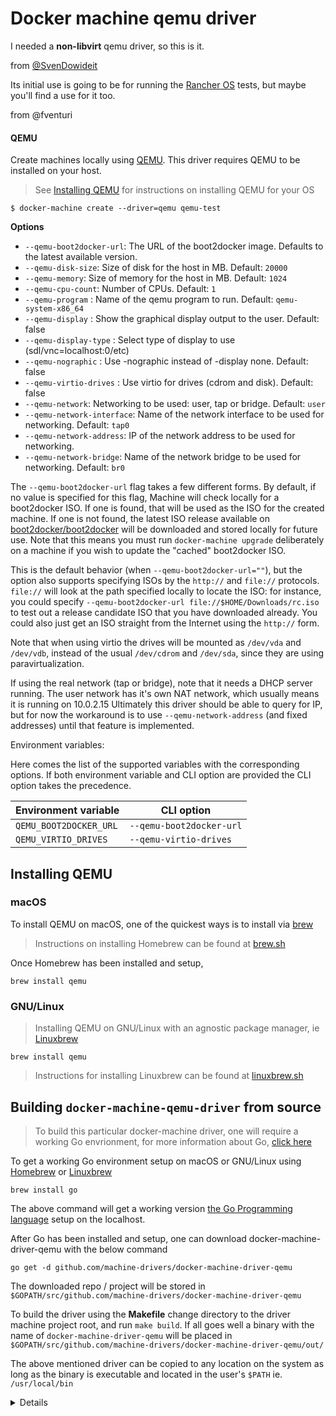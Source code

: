 # Docker machine qemu driver

I needed a **non-libvirt** qemu driver, so this is it.

from [@SvenDowideit](https://github.com/SvenDowideit)

Its initial use is going to be for running the [Rancher OS](https://github.com/rancher/os) tests, but maybe you'll find a use for it too.

from @fventuri

#### QEMU

Create machines locally using [QEMU](http://www.qemu.org/).
This driver requires QEMU to be installed on your host.

> See [Installing QEMU](#installing-qemu) for instructions on installing QEMU for your OS

    $ docker-machine create --driver=qemu qemu-test

**Options**

 - `--qemu-boot2docker-url`: The URL of the boot2docker image. Defaults to the latest available version.
 - `--qemu-disk-size`: Size of disk for the host in MB. Default: `20000`
 - `--qemu-memory`: Size of memory for the host in MB. Default: `1024`
 - `--qemu-cpu-count`: Number of CPUs. Default: `1`
 - `--qemu-program` : Name of the qemu program to run. Default: `qemu-system-x86_64`
 - `--qemu-display` : Show the graphical display output to the user. Default: false
 - `--qemu-display-type` : Select type of display to use (sdl/vnc=localhost:0/etc)
 - `--qemu-nographic` : Use -nographic instead of -display none. Default: false
 - `--qemu-virtio-drives` : Use virtio for drives (cdrom and disk). Default: false
 - `--qemu-network`: Networking to be used: user, tap or bridge. Default: `user`
 - `--qemu-network-interface`: Name of the network interface to be used for networking. Default: `tap0`
 - `--qemu-network-address`: IP of the network address to be used for networking.
 - `--qemu-network-bridge`: Name of the network bridge to be used for networking. Default: `br0`

The `--qemu-boot2docker-url` flag takes a few different forms.  By
default, if no value is specified for this flag, Machine will check locally for
a boot2docker ISO.  If one is found, that will be used as the ISO for the
created machine.  If one is not found, the latest ISO release available on
[boot2docker/boot2docker](https://github.com/boot2docker/boot2docker) will be
downloaded and stored locally for future use.  Note that this means you must run
`docker-machine upgrade` deliberately on a machine if you wish to update the "cached"
boot2docker ISO.

This is the default behavior (when `--qemu-boot2docker-url=""`), but the
option also supports specifying ISOs by the `http://` and `file://` protocols.
`file://` will look at the path specified locally to locate the ISO: for
instance, you could specify `--qemu-boot2docker-url
file://$HOME/Downloads/rc.iso` to test out a release candidate ISO that you have
downloaded already.  You could also just get an ISO straight from the Internet
using the `http://` form.

Note that when using virtio the drives will be mounted as `/dev/vda` and `/dev/vdb`,
instead of the usual `/dev/cdrom` and `/dev/sda`, since they are using paravirtualization.

If using the real network (tap or bridge), note that it needs a DHCP server running.
The user network has it's own NAT network, which usually means it is running on 10.0.2.15
Ultimately this driver should be able to query for IP, but for now the workaround is
to use `--qemu-network-address` (and fixed addresses) until that feature is implemented.

Environment variables:

Here comes the list of the supported variables with the corresponding options. If both environment
variable and CLI option are provided the CLI option takes the precedence.

| Environment variable              | CLI option                        |
|-----------------------------------|-----------------------------------|
| `QEMU_BOOT2DOCKER_URL`            | `--qemu-boot2docker-url`          |
| `QEMU_VIRTIO_DRIVES`              | `--qemu-virtio-drives`            |

## Installing QEMU

### macOS

To install QEMU on macOS, one of the quickest ways is to install via [brew](http://brew.sh)

> Instructions on installing Homebrew can be found at [brew.sh](https://brew.sh/)

Once Homebrew has been installed and setup,

```
brew install qemu
```

### GNU/Linux

> Installing QEMU on GNU/Linux with an agnostic package manager, ie [Linuxbrew](http://linuxbrew.sh/) 

```
brew install qemu
```

> Instructions for installing Linuxbrew can be found at [linuxbrew.sh](linuxbrew.sh)

## Building `docker-machine-qemu-driver` from source

> To build this particular docker-machine driver, one will require a working Go envrionment, for more information about Go, [click here](https://golang.org/)

To get a working Go environment setup on macOS or GNU/Linux using [Homebrew](brew.sh) or [Linuxbrew](linuxbrew.sh)

```
brew install go
```

The above command will get a working version [the Go Programming language](http://golang.org) setup on the localhost.

After Go has been installed and setup, one can download docker-machine-driver-qemu with the below command

```
go get -d github.com/machine-drivers/docker-machine-driver-qemu
```

The downloaded repo / project will be stored in `$GOPATH/src/github.com/machine-drivers/docker-machine-driver-qemu`

To build the driver using the **Makefile** change directory to the driver machine project root, and run `make build`.  If all goes well a binary with the name of `docker-machine-driver-qemu` will be placed in `$GOPATH/src/github.com/machine-drivers/docker-machine-driver-qemu/out/`

The above mentioned driver can be copied to any location on the system as long as the binary is executable and located in the user's `$PATH` ie. `/usr/local/bin`

<details>
<h2><summary>For Developers Only</summary></h2>
<p>This project is uses to [dep](https://golang.github.io/dep/) to manage Go Language project dependancies.</p>
</details>



